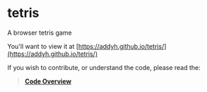 # tetris
A browser tetris game

You'll want to view it at [https://addyh.github.io/tetris/](https://addyh.github.io/tetris/)

If you wish to contribute, or understand the code, please read the:

> **[Code Overview](https://github.com/addyh/tetris/wiki/Code-Overview)**
